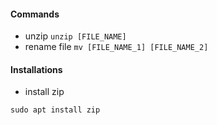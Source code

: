 #### Commands
- unzip `unzip [FILE_NAME]`
- rename file `mv [FILE_NAME_1] [FILE_NAME_2]`

#### Installations
- install zip
```
sudo apt install zip
```

